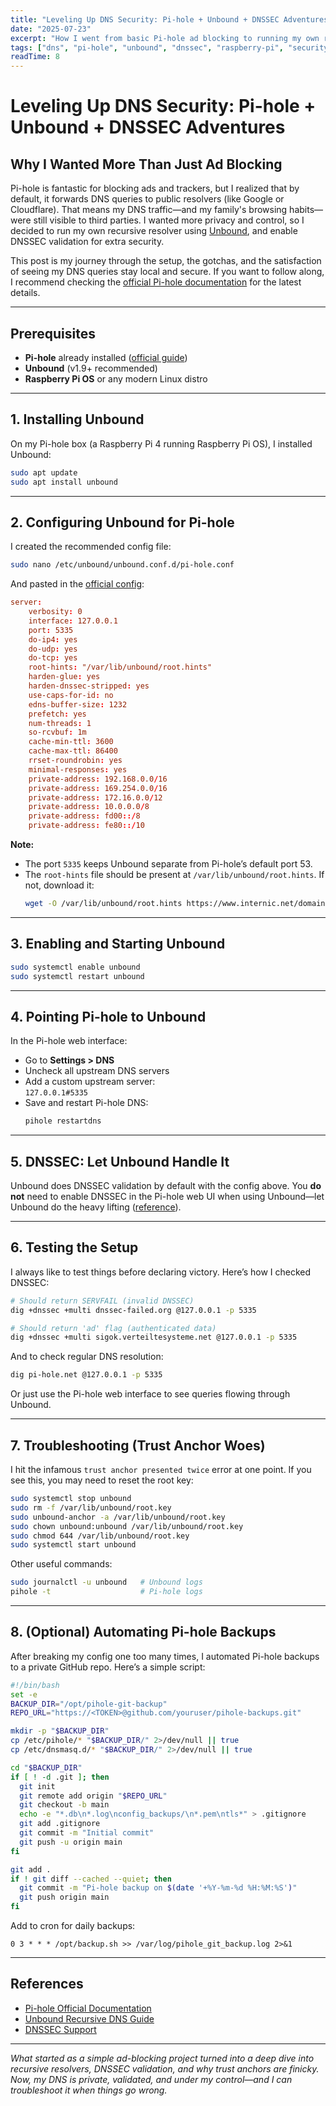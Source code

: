 ```yaml
---
title: "Leveling Up DNS Security: Pi-hole + Unbound + DNSSEC Adventures"
date: "2025-07-23"
excerpt: "How I went from basic Pi-hole ad blocking to running my own recursive DNS resolver with Unbound and DNSSEC validation—plus the lessons, pitfalls, and wins along the way."
tags: ["dns", "pi-hole", "unbound", "dnssec", "raspberry-pi", "security", "self-hosting"]
readTime: 8
---
```


# Leveling Up DNS Security: Pi-hole + Unbound + DNSSEC Adventures

## Why I Wanted More Than Just Ad Blocking

Pi-hole is fantastic for blocking ads and trackers, but I realized that by default, it forwards DNS queries to public resolvers (like Google or Cloudflare). That means my DNS traffic—and my family's browsing habits—were still visible to third parties. I wanted more privacy and control, so I decided to run my own recursive resolver using [Unbound](https://docs.pi-hole.net/guides/dns/unbound/), and enable DNSSEC validation for extra security.

This post is my journey through the setup, the gotchas, and the satisfaction of seeing my DNS queries stay local and secure. If you want to follow along, I recommend checking the [official Pi-hole documentation](https://docs.pi-hole.net/main/) for the latest details.

---

## Prerequisites

- **Pi-hole** already installed ([official guide](https://docs.pi-hole.net/main/))
- **Unbound** (v1.9+ recommended)
- **Raspberry Pi OS** or any modern Linux distro

---

## 1. Installing Unbound

On my Pi-hole box (a Raspberry Pi 4 running Raspberry Pi OS), I installed Unbound:

```bash
sudo apt update
sudo apt install unbound
```

---

## 2. Configuring Unbound for Pi-hole

I created the recommended config file:

```bash
sudo nano /etc/unbound/unbound.conf.d/pi-hole.conf
```

And pasted in the [official config](https://docs.pi-hole.net/guides/dns/unbound/#recommended-unbound-config):

```conf
server:
    verbosity: 0
    interface: 127.0.0.1
    port: 5335
    do-ip4: yes
    do-udp: yes
    do-tcp: yes
    root-hints: "/var/lib/unbound/root.hints"
    harden-glue: yes
    harden-dnssec-stripped: yes
    use-caps-for-id: no
    edns-buffer-size: 1232
    prefetch: yes
    num-threads: 1
    so-rcvbuf: 1m
    cache-min-ttl: 3600
    cache-max-ttl: 86400
    rrset-roundrobin: yes
    minimal-responses: yes
    private-address: 192.168.0.0/16
    private-address: 169.254.0.0/16
    private-address: 172.16.0.0/12
    private-address: 10.0.0.0/8
    private-address: fd00::/8
    private-address: fe80::/10
```

**Note:**  
- The port `5335` keeps Unbound separate from Pi-hole’s default port 53.
- The `root-hints` file should be present at `/var/lib/unbound/root.hints`. If not, download it:
  ```bash
  wget -O /var/lib/unbound/root.hints https://www.internic.net/domain/named.cache
  ```

---

## 3. Enabling and Starting Unbound

```bash
sudo systemctl enable unbound
sudo systemctl restart unbound
```

---

## 4. Pointing Pi-hole to Unbound

In the Pi-hole web interface:
- Go to **Settings > DNS**
- Uncheck all upstream DNS servers
- Add a custom upstream server:  
  `127.0.0.1#5335`
- Save and restart Pi-hole DNS:
  ```bash
  pihole restartdns
  ```

---

## 5. DNSSEC: Let Unbound Handle It

Unbound does DNSSEC validation by default with the config above. You **do not** need to enable DNSSEC in the Pi-hole web UI when using Unbound—let Unbound do the heavy lifting ([reference](https://docs.pi-hole.net/guides/dns/unbound/#dnssec-support)).

---

## 6. Testing the Setup

I always like to test things before declaring victory. Here’s how I checked DNSSEC:

```bash
# Should return SERVFAIL (invalid DNSSEC)
dig +dnssec +multi dnssec-failed.org @127.0.0.1 -p 5335

# Should return 'ad' flag (authenticated data)
dig +dnssec +multi sigok.verteiltesysteme.net @127.0.0.1 -p 5335
```

And to check regular DNS resolution:

```bash
dig pi-hole.net @127.0.0.1 -p 5335
```

Or just use the Pi-hole web interface to see queries flowing through Unbound.

---

## 7. Troubleshooting (Trust Anchor Woes)

I hit the infamous `trust anchor presented twice` error at one point. If you see this, you may need to reset the root key:

```bash
sudo systemctl stop unbound
sudo rm -f /var/lib/unbound/root.key
sudo unbound-anchor -a /var/lib/unbound/root.key
sudo chown unbound:unbound /var/lib/unbound/root.key
sudo chmod 644 /var/lib/unbound/root.key
sudo systemctl start unbound
```

Other useful commands:

```bash
sudo journalctl -u unbound   # Unbound logs
pihole -t                    # Pi-hole logs
```

---

## 8. (Optional) Automating Pi-hole Backups

After breaking my config one too many times, I automated Pi-hole backups to a private GitHub repo. Here’s a simple script:

```bash
#!/bin/bash
set -e
BACKUP_DIR="/opt/pihole-git-backup"
REPO_URL="https://<TOKEN>@github.com/youruser/pihole-backups.git"

mkdir -p "$BACKUP_DIR"
cp /etc/pihole/* "$BACKUP_DIR/" 2>/dev/null || true
cp /etc/dnsmasq.d/* "$BACKUP_DIR/" 2>/dev/null || true

cd "$BACKUP_DIR"
if [ ! -d .git ]; then
  git init
  git remote add origin "$REPO_URL"
  git checkout -b main
  echo -e "*.db\n*.log\nconfig_backups/\n*.pem\ntls*" > .gitignore
  git add .gitignore
  git commit -m "Initial commit"
  git push -u origin main
fi

git add .
if ! git diff --cached --quiet; then
  git commit -m "Pi-hole backup on $(date '+%Y-%m-%d %H:%M:%S')"
  git push origin main
fi
```

Add to cron for daily backups:
```cron
0 3 * * * /opt/backup.sh >> /var/log/pihole_git_backup.log 2>&1
```

---

## References

- [Pi-hole Official Documentation](https://docs.pi-hole.net/main/)
- [Unbound Recursive DNS Guide](https://docs.pi-hole.net/guides/dns/unbound/)
- [DNSSEC Support](https://docs.pi-hole.net/guides/dns/unbound/#dnssec-support)

---

*What started as a simple ad-blocking project turned into a deep dive into recursive resolvers, DNSSEC validation, and why trust anchors are finicky. Now, my DNS is private, validated, and under my control—and I can troubleshoot it when things go wrong.* 